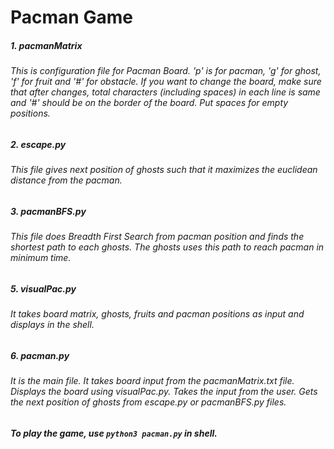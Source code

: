 #     Pacman Game
##### 1. pacmanMatrix
######  This is configuration file for Pacman Board. 'p' is for pacman, 'g' for ghost, 'f' for fruit and '#' for obstacle. If you want to change the board, make sure that after changes, total characters (including spaces) in each line is same and '#' should be on the border of the board. Put spaces for empty positions. 
##### 2. escape.py
######  This file gives next position of ghosts such that it maximizes the euclidean distance from the pacman.
##### 3. pacmanBFS.py
######  This file does Breadth First Search from pacman position and finds the shortest path to each ghosts. The ghosts uses this path to reach pacman in minimum time.

##### 5. visualPac.py
######  It takes board matrix, ghosts, fruits and pacman positions as input and displays in the shell.
##### 6. pacman.py
######  It is the main file. It takes board input from the pacmanMatrix.txt file. Displays the board using visualPac.py. Takes the input from the user. Gets the next position of ghosts from escape.py or pacmanBFS.py files.
##### To play the game, use `python3 pacman.py` in shell.
